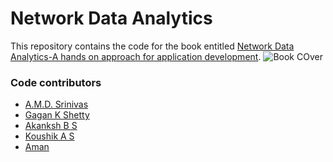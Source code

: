# Network Data Analytics
This repository contains the code for the book entitled [Network Data Analytics-A hands on approach for application development](https://www.springer.com/gp/book/9783319777993).
![](cover.png "Book COver")

### Code contributors
- [A.M.D. Srinivas](https://github.com/amdsrinivas)
- [Gagan K Shetty](https://github.com/Gagan-K-Shetty)
- [Akanksh B S](https://github.com/akanksh-iyengar)
- [Koushik A S](https://github.com/KoushikAS)
- [Aman](https://github.com/amanmalali)
